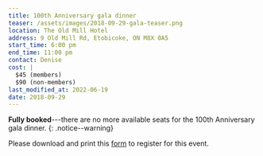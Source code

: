 ```yaml
---
title: 100th Anniversary gala dinner
teaser: /assets/images/2018-09-29-gala-teaser.png
location: The Old Mill Hotel
address: 9 Old Mill Rd, Etobicoke, ON M8X 0A5
start_time: 6:00 pm
end_time: 11:00 pm
contact: Denise
cost: |
  $45 (members)
  $90 (non-members)
last_modified_at: 2022-06-19
date: 2018-09-29
---
```


**Fully booked**---there are no more available seats for the 100th Anniversary
gala dinner.
{: .notice--warning}

Please download and print this [form] to register for this event.

[form]: </assets/pdf/2018-09-29-gala-dinner.pdf>
